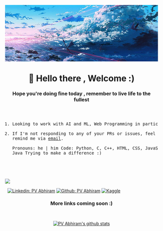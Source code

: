 <img align='center' src="banner.jpg" width = "auto">
<br>
<h1 align ='center'> 👋 Hello there , Welcome :) </h1>

<p align="center">
<h3 align='center'> Hope you're doing fine today , remember to live life to the fullest </h3>
</p>

<p align="center">
<pre>

1. Looking to work with AI and ML, Web Programming in particular 
2. If I'm not responding to any of your PRs or issues,
   feel free to remind me via <a href="mailto:abhiramp428@gmail.com">email</a>.<br>
    Pronouns: he | him
    Code: Python, C, C++, HTML, CSS, JavaScript , Django, Java
    Trying to make a difference :)
</pre>
</p>
<br>
<img align='left' src="https://raw.githubusercontent.com/innng/innng/master/assets/kyubey.gif" width = "100">&nbsp;&nbsp;&nbsp;

&nbsp;&nbsp;[![Linkedin: PV Abhiram](https://img.shields.io/badge/LinkedIn-0077B5?style=for-the-badge&logo=linkedin&logoColor=white)](https://www.linkedin.com/in/pv-abhiram-0094aa1a0/)
[![Github: PV Abhiram](https://img.shields.io/badge/GitHub-100000?style=for-the-badge&logo=github&logoColor=white)](https://github.com/Abhiram970)
[![Kaggle ](https://img.shields.io/badge/Kaggle-035a7d?style=for-the-badge&logo=kaggle&logoColor=white)](https://www.kaggle.com/pvabhiram)
<br>
<h3 align='center'>  More links coming soon :)  </h3>
<br>
<p align="center">
  <a href="https://github.com/Abhiram970"><img src="https://github-readme-stats.vercel.app/api?username=Abhiram970&hide_border=true&show_icons=true" alt="PV Abhiram's github stats"></a>
</p>

